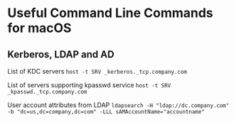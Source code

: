 Useful Command Line Commands for macOS
======================================

Kerberos, LDAP and AD
---------------------
List of KDC servers
`host -t SRV _kerberos._tcp.company.com`

List of servers supporting kpasswd service
`host -t SRV _kpasswd._tcp.company.com`

User account attributes from LDAP
`ldapsearch -H "ldap://dc.company.com" -b "dc=us,dc=company,dc=com" -LLL sAMAccountName="accountname"`
